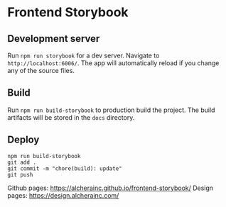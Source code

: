 # Frontend Storybook

## Development server

Run `npm run storybook` for a dev server. Navigate to `http://localhost:6006/`. The app will automatically reload if you change any of the source files.

## Build

Run `npm run build-storybook` to production build the project. The build artifacts will be stored in the `docs` directory.

## Deploy

```
npm run build-storybook
git add .
git commit -m "chore(build): update"
git push
```

Github pages: https://alcherainc.github.io/frontend-storybook/
Design pages: https://design.alcherainc.com/
